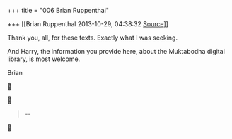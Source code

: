 +++
title = "006 Brian Ruppenthal"

+++
[[Brian Ruppenthal	2013-10-29, 04:38:32 [Source](https://groups.google.com/g/samskrita/c/De1q6Ng_Eew)]]



Thank you, all, for these texts. Exactly what I was seeking.  

  

And Harry, the information you provide here, about the Muktabodha digital library, is most welcome.

  

Brian

  
  





> --  



